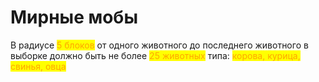 # Мирные мобы

В радиусе <mark style="color:orange;">5 блоков</mark> от одного животного до последнего животного в выборке должно быть не более <mark style="color:orange;">25 животных</mark> типа: <mark style="color:orange;">корова, курица, свинья, овца</mark>
